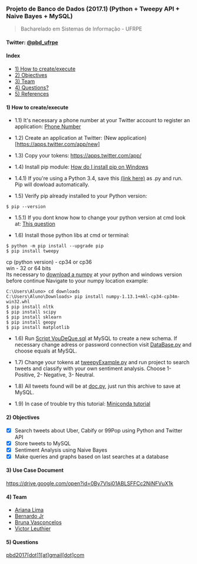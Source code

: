 ### Projeto de Banco de Dados (2017.1) (Python + Tweepy API + Naive Bayes + MySQL)
>Bacharelado em Sistemas de Informação - UFRPE <br>
#### Twitter: [@pbd_ufrpe](https://twitter.com/pbd_ufrpe)

#### Index
  * [1) How to create/execute](https://github.com/leuthier/pbd_ufrpe#1-how-to-createexecute)
  * [2) Objectives](https://github.com/leuthier/pbd_ufrpe#2-objectives)
  * [3) Team](https://github.com/leuthier/pbd_ufrpe#3-team)
  * [4) Questions?](https://github.com/leuthier/pbd_ufrpe#4-questions)
  * [5) References](https://github.com/leuthier/pbd_ufrpe#5-references)
  

#### 1) How to create/execute
* 1.1) It's necessary a phone number at your Twitter account to register an application: [Phone Number](https://twitter.com/settings/add_phone?edit_phone=true)

* 1.2) Create an application at Twitter: (New application)[https://apps.twitter.com/app/new]

* 1.3) Copy your tokens: https://apps.twitter.com/app/

* 1.4) Install pip module: [How do I install pip on Windows](http://www.stackoverflow.com/questions/4750806/how-do-i-install-pip-on-windows)
* 1.4.1) If you're using a Python 3.4, save this [(link here)](https://bootstrap.pypa.io/get-pip.py) as .py and run. Pip will dowload automatically.

* 1.5) Verify pip already installed to your Python version:
```
$ pip --version
``` 
* 1.5.1) If you dont know how to change your python version at cmd look at: [This question](http://stackoverflow.com/questions/18058389/how-to-switch-between-python-2-7-to-python-3-from-command-line)

* 1.6) Install those python libs at cmd or terminal:
```
$ python -m pip install --upgrade pip
$ pip install tweepy
```
cp (python version) - cp34 or cp36<br>
win - 32 or 64 bits<br>
Its necessary to [download a numpy](https://pypi.python.org/pypi/numpy) at your python and windows version before continue
Navigate to your numpy location
example:
```
C:\Users\Aluno> cd downloads
C:\Users\Aluno\Downloads> pip install numpy-1.13.1+mkl-cp34-cp34m-win32.whl
$ pip install nltk
$ pip install scipy
$ pip install sklearn
$ pip install geopy
$ pip install matplotlib
``` 

* 1.6) Run [Script VouDeQue.sql](https://github.com/leuthier/pbd_ufrpe/blob/master/Script%20VouDeQue.sql) at MySQL to create a new schema. If necessary change adress or password connection visit [DataBase.py](https://github.com/leuthier/pbd_ufrpe/blob/master/persistencia/DataBase.py) and choose equals at MySQL.

* 1.7) Change your tokens at [tweepyExample.py](https://github.com/leuthier/pbd_ufrpe/blob/master/tweepyExample.py) and run project to search tweets and classify with your own sentiment analysis. Choose 1- Positive, 2- Negative, 3- Neutral.

* 1.8) All tweets found will be at [doc.py](https://github.com/leuthier/pbd_ufrpe/blob/master/doc.py), just run this archive to save at MySQL.

* 1.9) In case of trouble try this tutorial: [Miniconda tutorial](https://drive.google.com/open?id=1qobuMvhqyO0DCQH8Bu_lIpD8UM9RE0nEOc-LjvZDXEo)

#### 2) Objectives
- [x] Search tweets about Uber, Cabify or 99Pop using Python and Twitter API
- [x] Store tweets to MySQL
- [x] Sentiment Analysis using Naive Bayes
- [x] Make queries and graphs based on last searches at a database

#### 3) Use Case Document
https://drive.google.com/open?id=0By7Vlsi01ABLSFFCc2NiNFVuX1k

#### 4) Team
- [Ariana Lima](https://github.com/arianalima)<br>
- [Bernardo Jr](https://github.com/bernardojr123)<br>
- [Bruna Vasconcelos](https://github.com/brunapvasconcelos)<br>
- [Victor Leuthier](https://github.com/leuthier)<br>

#### 5) Questions
[pbd2017[dot]1[at]gmail[dot]com](mailto:pbd2017.1@gmail.com)

